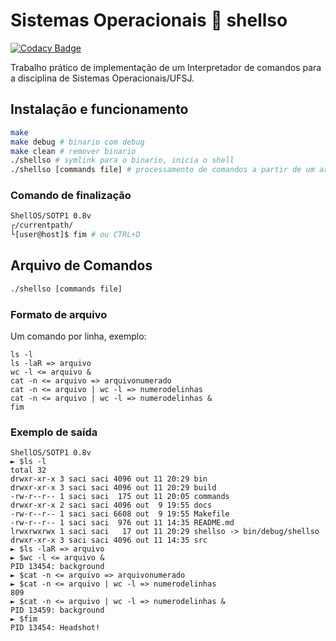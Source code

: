 # Sistemas Operacionais :shell: shellso
[![Codacy Badge](https://api.codacy.com/project/badge/Grade/6a0df7209849450b89c159d31af6315b)](https://www.codacy.com/manual/Durfan/ufsj-shellso?utm_source=github.com&amp;utm_medium=referral&amp;utm_content=Durfan/ufsj-shellso&amp;utm_campaign=Badge_Grade)

Trabalho prático de implementação de um Interpretador de comandos para a disciplina de Sistemas Operacionais/UFSJ.

## Instalação e funcionamento

``` bash
make
make debug # binario com debug
make clean # remover binario
./shellso # symlink para o binario, inicia o shell
./shellso [commands file] # processamento de comandos a partir de um arquivo
```

### Comando de finalização

``` bash
ShellOS/SOTP1 0.8v
┌/currentpath/
└[user@host]$ fim # ou CTRL+D
```

## Arquivo de Comandos

``` bash
./shellso [commands file]
```
### Formato de arquivo

Um comando por linha, exemplo:

``` text
ls -l
ls -laR => arquivo
wc -l <= arquivo &
cat -n <= arquivo => arquivonumerado
cat -n <= arquivo | wc -l => numerodelinhas
cat -n <= arquivo | wc -l => numerodelinhas &
fim
```

### Exemplo de saída

```console
ShellOS/SOTP1 0.8v
► $ls -l
total 32
drwxr-xr-x 3 saci saci 4096 out 11 20:29 bin
drwxr-xr-x 3 saci saci 4096 out 11 20:29 build
-rw-r--r-- 1 saci saci  175 out 11 20:05 commands
drwxr-xr-x 2 saci saci 4096 out  9 19:55 docs
-rw-r--r-- 1 saci saci 6608 out  9 19:55 Makefile
-rw-r--r-- 1 saci saci  976 out 11 14:35 README.md
lrwxrwxrwx 1 saci saci   17 out 11 20:29 shellso -> bin/debug/shellso
drwxr-xr-x 3 saci saci 4096 out 11 14:35 src
► $ls -laR => arquivo
► $wc -l <= arquivo &
PID 13454: background
► $cat -n <= arquivo => arquivonumerado
► $cat -n <= arquivo | wc -l => numerodelinhas
809
► $cat -n <= arquivo | wc -l => numerodelinhas &
PID 13459: background
► $fim
PID 13454: Headshot!
```
